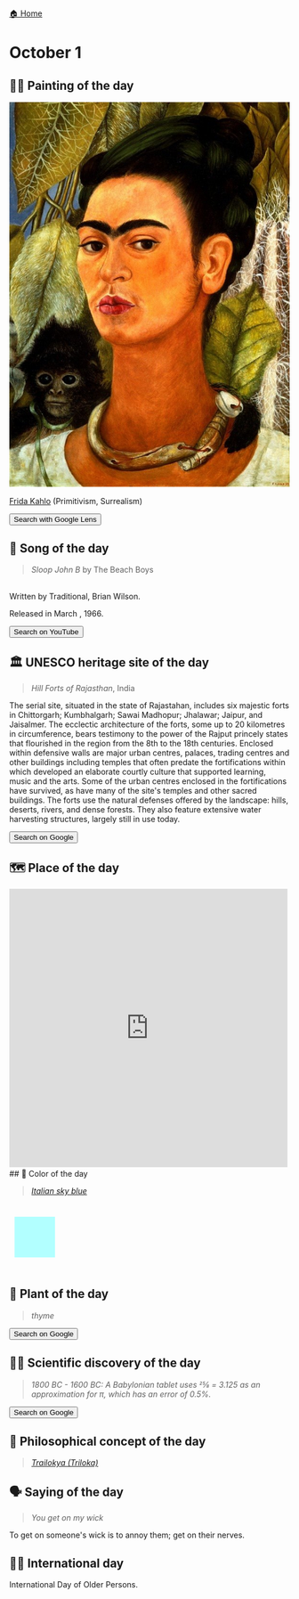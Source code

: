
[🏠 Home](../../index.md)

# October 1

## 🧑‍🎨 Painting of the day

<img width="600" src="../img/Frida_Kahlo_5.jpg">

[Frida Kahlo](http://en.wikipedia.org/wiki/Frida_Kahlo) (Primitivism, Surrealism)

<button class="btn btn-success"
onclick=" window.open('https://lens.google.com/uploadbyurl?url=https://iretes.github.io/one-a-day/data/img/Frida_Kahlo_5.jpg','_blank')">
Search with Google Lens
</button>

## 🎼 Song of the day

> *Sloop John B*
by The Beach Boys

<br />Written by Traditional, Brian Wilson.

Released in March , 1966.

<button class="btn btn-success"
onclick=" window.open('http://www.youtube.com/search?q=Sloop John B by The Beach Boys','_blank')">
Search on YouTube
</button>

## 🏛️ UNESCO heritage site of the day

> *Hill Forts of Rajasthan*, India

<p>The serial site, situated in the state of Rajastahan, includes six majestic forts in Chittorgarh; Kumbhalgarh; Sawai Madhopur; Jhalawar; Jaipur, and Jaisalmer. The ecclectic architecture of the forts, some up to 20 kilometres in circumference, bears testimony to the power of the Rajput princely states that flourished in the region from the 8th to the 18th centuries. Enclosed within defensive walls are major urban centres, palaces, trading centres and other buildings including temples that often predate the fortifications within which developed an elaborate courtly culture that supported learning, music and the arts. Some of the urban centres enclosed in the fortifications have survived, as have many of the site's temples and other sacred buildings. The forts use the natural defenses offered by the landscape: hills, deserts, rivers, and dense forests. They also feature extensive water harvesting structures, largely still in use today.</p>

<button class="btn btn-success"
onclick=" window.open('http://www.google.com/search?q=Hill Forts of Rajasthan','_blank')">
Search on Google
</button>

## 🗺️ Place of the day

<iframe
src="https://www.mapcrunch.com"
name="mapcrunch"
width="500"
height="500"
allowTransparency="true"
scrolling="no"
frameborder="0"
>
</iframe>
## 🎨 Color of the day

> *[Italian sky blue](https://en.wikipedia.org/wiki/Sky_blue#Celeste)*

<div style="color:#B2FFFF; font-size: 100px;">&#9632;</div>

## 🌿 Plant of the day

> *thyme*

<button class="btn btn-success"
onclick=" window.open('http://www.google.com/search?q=thyme','_blank')">
Search on Google
</button>

## 🧑‍🔬 Scientific discovery of the day

> *1800 BC - 1600 BC: A Babylonian tablet uses 25⁄8 = 3.125 as an approximation for π, which has an error of 0.5%.*

<button class="btn btn-success"
onclick=" window.open('http://www.google.com/search?q=1800 BC - 1600 BC: A Babylonian tablet uses 25⁄8 = 3.125 as an approximation for π, which has an error of 0.5%.','_blank')">
Search on Google
</button>

## 💭 Philosophical concept of the day

> *[Trailokya (Triloka)](https://en.wikipedia.org/wiki/Trailokya)*

## 🗣️ Saying of the day

> *You get on my wick*

To get on someone's wick is to annoy them; get on their nerves. 

## 🏳️‍🌈 International day

International Day of Older Persons.